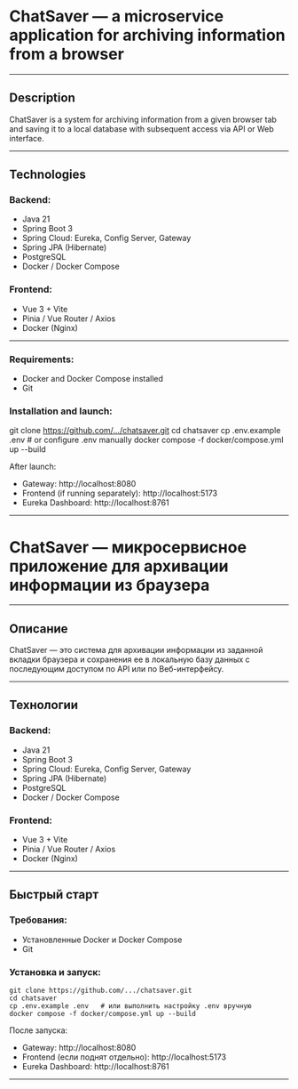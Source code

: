 # ChatSaver — a microservice application for archiving information from a browser

---

## Description

ChatSaver is a system for archiving information from a given browser tab and saving it to a local database with subsequent access via API or Web interface.

---

## Technologies

### Backend:
- Java 21
- Spring Boot 3
- Spring Cloud: Eureka, Config Server, Gateway
- Spring JPA (Hibernate)
- PostgreSQL
- Docker / Docker Compose

### Frontend:
- Vue 3 + Vite
- Pinia / Vue Router / Axios
- Docker (Nginx)

---

### Requirements:
- Docker and Docker Compose installed
- Git

### Installation and launch:

git clone https://github.com/.../chatsaver.git
cd chatsaver
cp .env.example .env # or configure .env manually
docker compose -f docker/compose.yml up --build

After launch:
- Gateway: http://localhost:8080
- Frontend (if running separately): http://localhost:5173
- Eureka Dashboard: http://localhost:8761

---


# ChatSaver — микросервисное приложение для архивации информации из браузера

---

## Описание

ChatSaver — это система для архивации информации из заданной вкладки браузера и сохранения ее в локальную базу данных с последующим доступом по API или по Веб-интерфейсу.

---

## Технологии

### Backend:
- Java 21
- Spring Boot 3
- Spring Cloud: Eureka, Config Server, Gateway
- Spring JPA (Hibernate)
- PostgreSQL
- Docker / Docker Compose

### Frontend:
- Vue 3 + Vite
- Pinia / Vue Router / Axios
- Docker (Nginx)

---

## Быстрый старт

### Требования:
- Установленные Docker и Docker Compose
- Git

### Установка и запуск:

    git clone https://github.com/.../chatsaver.git
    cd chatsaver
    cp .env.example .env   # или выполнить настройку .env вручную
    docker compose -f docker/compose.yml up --build

После запуска:
- Gateway: http://localhost:8080
- Frontend (если поднят отдельно): http://localhost:5173
- Eureka Dashboard: http://localhost:8761

---
